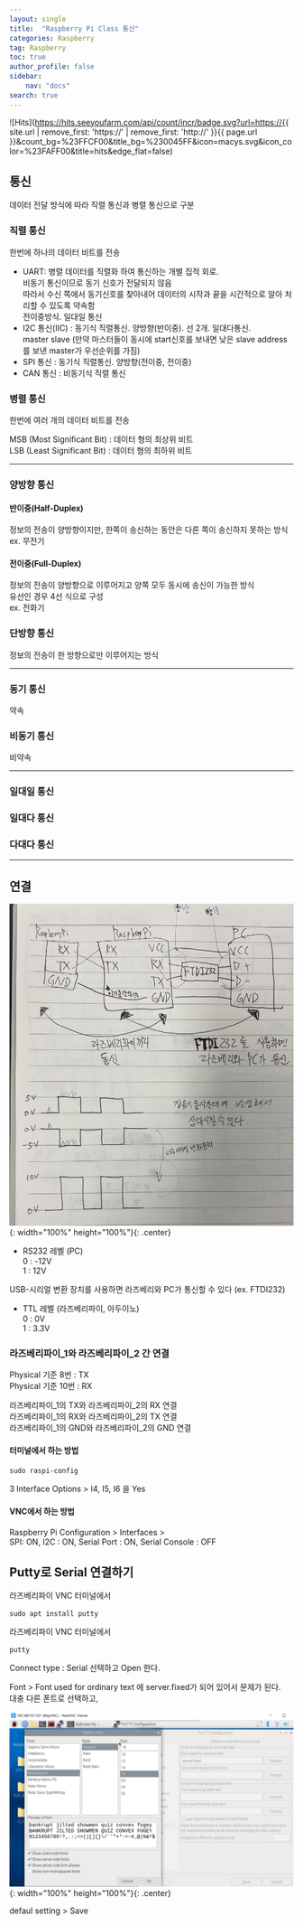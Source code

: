 ```yaml
---
layout: single
title:  "Raspberry Pi Class 통신"
categories: Raspberry
tag: Raspberry
toc: true
author_profile: false
sidebar:
    nav: "docs"
search: true
---
```


![Hits](https://hits.seeyoufarm.com/api/count/incr/badge.svg?url=https://{{ site.url | remove_first: 'https://' | remove_first: 'http://' }}{{ page.url }}&count_bg=%23FFCF00&title_bg=%230045FF&icon=macys.svg&icon_color=%23FAFF00&title=hits&edge_flat=false)

## 통신  

데이터 전달 방식에 따라 직렬 통신과 병렬 통신으로 구분  

### 직렬 통신  
한번에 하나의 데이터 비트를 전송  
  
- UART: 병렬 데이터를 직렬화 하여 통신하는 개별 집적 회로.  
비동기 통신이므로 동기 신호가 전달되지 않음  
따라서 수신 쪽에서 동기신호를 찾아내어 데이터의 시작과 끝을 시간적으로 알아 처리할 수 있도록 약속함  
전이중방식. 일대일 통신  
- I2C 통신(IIC) : 동기식 직렬통신. 양방향(반이중). 선 2개. 일대다통신.  
master slave (만약 마스터들이 동시에 start신호를 보내면 낮은 slave address를 보낸 master가 우선순위를 가짐)
- SPI 통신 : 동기식 직렬통신. 양방향(전이중, 전이중)  
- CAN 통신 : 비동기식 직렬 통신  

### 병렬 통신  
한번에 여러 개의 데이터 비트를 전송  

MSB (Most Significant Bit) : 데이터 형의 최상위 비트  
LSB (Least Significant Bit) : 데이터 형의 최하위 비트  

<hr />

### 양방향 통신

#### 반이중(Half-Duplex)  
정보의 전송이 양방향이지만, 한쪽이 송신하는 동안은 다른 쪽이 송신하지 못하는 방식  
ex. 무전기  

#### 전이중(Full-Duplex)  
정보의 전송이 양방향으로 이루어지고 양쪽 모두 동시에 송신이 가능한 방식  
유선인 경우 4선 식으로 구성  
ex. 전화기  

### 단방향 통신
정보의 전송이 한 방향으로만 이루어지는 방식  

<hr />

### 동기 통신  
약속

### 비동기 통신  
비약속

<hr />

### 일대일 통신  
### 일대다 통신  
### 다대다 통신  

<hr />
  
## 연결  

![20241115_uart_memo](/images/2024-11-15-Raspberry_class/20241115_uart_memo.jpg){: width="100%" height="100%"}{: .center}  


- RS232 레벨 (PC)  
0 : -12V  
1 : 12V  
  
USB-시리얼 변환 장치를 사용하면 라즈베리와 PC가 통신할 수 있다 (ex. FTDI232)  
  
- TTL 레벨 (라즈베리파이, 아두이노)  
0 : 0V  
1 : 3.3V  

### 라즈베리파이_1와 라즈베리파이_2 간 연결  
Physical 기준 8번 : TX  
Physical 기준 10번 : RX  
  
라즈베리파이_1의 TX와 라즈베리파이_2의 RX 연결  
라즈베리파이_1의 RX와 라즈베리파이_2의 TX 연결  
라즈베리파이_1의 GND와 라즈베리파이_2의 GND 연결  

#### 터미널에서 하는 방법  
```
sudo raspi-config
```  
3 Interface Options > I4, I5, I6 을 Yes  

#### VNC에서 하는 방법  
Raspberry Pi Configuration > Interfaces >  
SPI: ON, I2C : ON, Serial Port : ON, Serial Console : OFF  

## Putty로 Serial 연결하기  

라즈베리파이 VNC 터미널에서  
```
sudo apt install putty
```  
라즈베리파이 VNC 터미널에서  
```
putty
```  

Connect type : Serial 선택하고 Open 한다.  

Font > Font used for ordinary text 에 server.fixed가 되어 있어서 문제가 된다.  
대충 다른 폰트로 선택하고,  
  
![putty_font](/images/2024-11-18-Raspberry_class/putty_font.PNG){: width="100%" height="100%"}{: .center}  
  
defaul setting > Save  